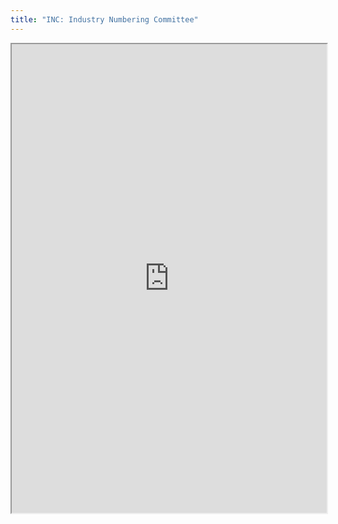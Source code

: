 ```yaml
---
title: "INC: Industry Numbering Committee"
---
```



<iframe height="750" width="100%" src="https://ewelton.github.io/ktest/wiki.html#INC:%20Industry%20Numbering%20Committee"></iframe>
